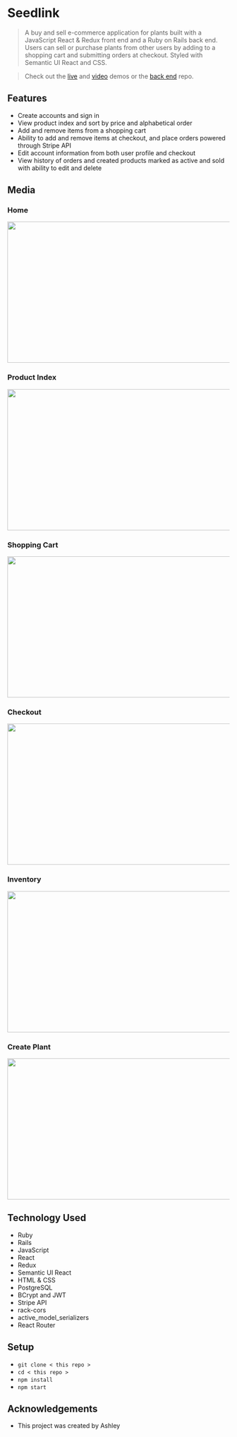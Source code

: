 # Seedlink 
> A buy and sell e-commerce application for plants built with a JavaScript React & Redux front end and a Ruby on Rails back end. Users can sell or purchase plants from other users by adding to a shopping cart and submitting orders at checkout. Styled with Semantic UI React and CSS. 

> Check out the <a href="https://seedlink.netlify.app/">live</a> and <a href="https://vimeo.com/863265175/f85d25b2e3">video</a> demos or the <a href="https://github.com/ashhhlynn/final-marketplace-api">back end</a> repo.

## Features
- Create accounts and sign in
- View product index and sort by price and alphabetical order
- Add and remove items from a shopping cart
- Ability to add and remove items at checkout, and place orders powered through Stripe API
- Edit account information from both user profile and checkout
- View history of orders and created products marked as active and sold with ability to edit and delete

## Media 
### Home
<img width="650" height="320" src="https://user-images.githubusercontent.com/84604278/227614097-af76bb6b-c356-41e9-af10-7b5d6bd35670.png">

### Product Index
<img width="650" height="320" src="https://user-images.githubusercontent.com/84604278/227587296-1b5871f0-92c5-4792-9dce-05451fc0a441.png">

### Shopping Cart
<img width="650" height="320" src="https://user-images.githubusercontent.com/84604278/227553772-03604489-1ec3-4fe1-b4db-fce11467b7e9.png">

### Checkout
<img width="650" height="320" src="https://user-images.githubusercontent.com/84604278/227588119-b350aded-1532-4dba-b680-306d5051dc38.png">

### Inventory
<img width="650" height="320" src="https://user-images.githubusercontent.com/84604278/227588163-8506c97b-7f7a-44e8-8dcf-5fdc4dbf482e.png">

### Create Plant
<img width="650" height="320" src="https://user-images.githubusercontent.com/84604278/227554530-7ee3ecb7-4c73-4f7b-b88e-cd86994f3228.png">

## Technology Used
- Ruby 
- Rails
- JavaScript
- React
- Redux
- Semantic UI React
- HTML & CSS
- PostgreSQL
- BCrypt and JWT 
- Stripe API
- rack-cors 
- active_model_serializers
- React Router

## Setup
- ` git clone < this repo > `
- ` cd < this repo > `
- ` npm install `
- ` npm start `

## Acknowledgements
- This project was created by Ashley
